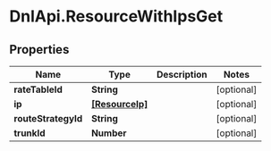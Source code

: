 # DnlApi.ResourceWithIpsGet

## Properties
Name | Type | Description | Notes
------------ | ------------- | ------------- | -------------
**rateTableId** | **String** |  | [optional] 
**ip** | [**[ResourceIp]**](ResourceIp.md) |  | [optional] 
**routeStrategyId** | **String** |  | [optional] 
**trunkId** | **Number** |  | [optional] 


